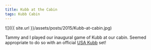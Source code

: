 ```yaml
---
title: Kubb at the Cabin
tags: Kubb Cabin
---
```


![]({{ site.url }}/assets/posts/2015/Kubb-at-cabin.jpg)

Tammy and I played our inaugural game of Kubb at our cabin. Seemed appropriate to do so with an official [USA Kubb](http://www.usakubb.org) set!
